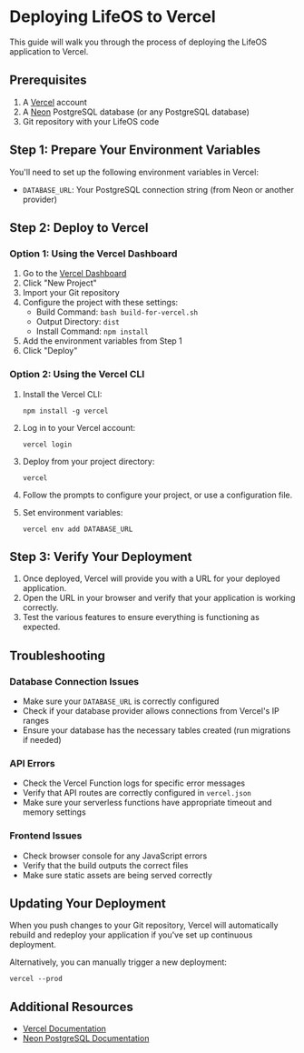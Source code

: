 # Deploying LifeOS to Vercel

This guide will walk you through the process of deploying the LifeOS application to Vercel.

## Prerequisites

1. A [Vercel](https://vercel.com) account
2. A [Neon](https://neon.tech) PostgreSQL database (or any PostgreSQL database)
3. Git repository with your LifeOS code

## Step 1: Prepare Your Environment Variables

You'll need to set up the following environment variables in Vercel:

- `DATABASE_URL`: Your PostgreSQL connection string (from Neon or another provider)

## Step 2: Deploy to Vercel

### Option 1: Using the Vercel Dashboard

1. Go to the [Vercel Dashboard](https://vercel.com/dashboard)
2. Click "New Project"
3. Import your Git repository
4. Configure the project with these settings:
   - Build Command: `bash build-for-vercel.sh`
   - Output Directory: `dist`
   - Install Command: `npm install`
5. Add the environment variables from Step 1
6. Click "Deploy"

### Option 2: Using the Vercel CLI

1. Install the Vercel CLI:
   ```
   npm install -g vercel
   ```

2. Log in to your Vercel account:
   ```
   vercel login
   ```

3. Deploy from your project directory:
   ```
   vercel
   ```

4. Follow the prompts to configure your project, or use a configuration file.

5. Set environment variables:
   ```
   vercel env add DATABASE_URL
   ```

## Step 3: Verify Your Deployment

1. Once deployed, Vercel will provide you with a URL for your deployed application.
2. Open the URL in your browser and verify that your application is working correctly.
3. Test the various features to ensure everything is functioning as expected.

## Troubleshooting

### Database Connection Issues

- Make sure your `DATABASE_URL` is correctly configured
- Check if your database provider allows connections from Vercel's IP ranges
- Ensure your database has the necessary tables created (run migrations if needed)

### API Errors

- Check the Vercel Function logs for specific error messages
- Verify that API routes are correctly configured in `vercel.json`
- Make sure your serverless functions have appropriate timeout and memory settings

### Frontend Issues

- Check browser console for any JavaScript errors
- Verify that the build outputs the correct files
- Make sure static assets are being served correctly

## Updating Your Deployment

When you push changes to your Git repository, Vercel will automatically rebuild and redeploy your application if you've set up continuous deployment.

Alternatively, you can manually trigger a new deployment:

```
vercel --prod
```

## Additional Resources

- [Vercel Documentation](https://vercel.com/docs)
- [Neon PostgreSQL Documentation](https://neon.tech/docs/)